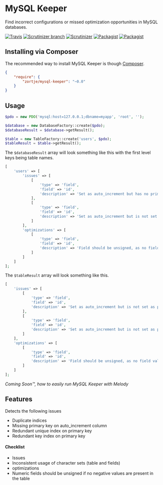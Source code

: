 # MySQL Keeper

Find incorrect configurations or missed optimization opportunities in MySQL databases.

[![Travis](https://img.shields.io/travis/zortje/mysql-keeper.svg?style=flat)](https://travis-ci.org/zortje/mysql-keeper) [![Scrutinizer branch](https://img.shields.io/scrutinizer/coverage/g/zortje/mysql-keeper/master.svg?style=flat)](https://scrutinizer-ci.com/g/zortje/mysql-keeper/?branch=master) [![Scrutinizer](https://img.shields.io/scrutinizer/g/zortje/mysql-keeper.svg?style=flat)](https://scrutinizer-ci.com/g/zortje/mysql-keeper/?branch=master) [![Packagist](https://img.shields.io/packagist/v/zortje/mysql-keeper.svg?style=flat)]() [![Packagist](https://img.shields.io/packagist/dt/zortje/mysql-keeper.svg?style=flat)]()

## Installing via Composer

The recommended way to install MySQL Keeper is though [Composer](https://getcomposer.org/).

```JSON
{
    "require": {
        "zortje/mysql-keeper": "~0.0"
    }
}
```

## Usage

```PHP
$pdo = new PDO('mysql:host=127.0.0.1;dbname=myapp', 'root', '');

$database = new DatabaseFactory::create($pdo);
$databaseResult = $database->getResult();

$table = new TableFactory::create('users', $pdo);
$tableResult = $table->getResult();
```

The `$databaseResult` array will look something like this with the first level keys being table names.

```PHP
[
	'users' => [
		'issues' => [
			[
				'type' => 'field',
				'field' => 'id',
				'description' => 'Set as auto_increment but has no primary key'
			],
			[
				'type' => 'field',
				'field' => 'id',
				'description' => 'Set as auto_increment but is not set as primary'
			]
		],
		'optimizations' => [
			[
				'type' => 'field',
				'field' => 'id',
				'description' => 'Field should be unsigned, as no field values are negative'
			]
		]
	]
];
```

The `$tableResult` array will look something like this.

```PHP
[
	'issues' => [
		[
			'type' => 'field',
			'field' => 'id',
			'description' => 'Set as auto_increment but is not set as primary'
		],
		[
			'type' => 'field',
			'field' => 'id',
			'description' => 'Set as auto_increment but is not set as primary'
		]
	],
	'optimizations' => [
		[
			'type' => 'field',
			'field' => 'id',
			'description' => 'Field should be unsigned, as no field values are negative'
		]
	]
];
```

*Coming Soon™, how to easily run MySQL Keeper with Melody*

## Features

Detects the following issues

* Duplicate indices
* Missing primary key on auto_increment column
* Redundant unique index on primary key
* Redundant key index on primary key

#### Checklist

* Issues
 * Inconsistent usage of character sets (table and fields)
* optimizations
 * Numeric fields should be unsigned if no negative values are present in the table
